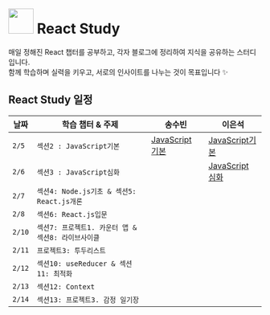 # <img src="https://noticon-static.tammolo.com/dgggcrkxq/image/upload/v1644161402/noticon/byp14ppjklohyym0dl6z.png" width="50" height="50"> React Study

매일 정해진 React 챕터를 공부하고, 각자 블로그에 정리하여 지식을 공유하는 스터디입니다. <br />
함께 학습하며 실력을 키우고, 서로의 인사이트를 나누는 것이 목표입니다 ✨

##  React Study 일정

| 날짜  | 학습 챕터 & 주제 | 송수빈 | 이은석 |
|-------|----------|-----|----------|
| `2/5`   | `섹션2 : JavaScript기본`     |[JavaScript 기본](https://github.com/subinsong01/Frontend-Study/tree/main/Javascript/BasicLearning)|[ JavaScript기본 ](https://velog.io/@eunseok222/chapter-01)|
| `2/6`   | `섹션3 : JavaScript심화`        ||[ JavaScript 심화  ](https://velog.io/@eunseok222/chapter-02) |
| `2/7`   |  `섹션4: Node.js기초 & 섹션5: React.js개론`      |||
| `2/8`   | `섹션6: React.js입문 `      |||
| `2/10`   | `섹션7: 프로젝트1. 카운터 앱 & 섹션8: 라이브사이클`       |||
| `2/11`  | `프로젝트3: 투두리스트`      |||
| `2/12`  | `섹션10: useReducer & 섹션11: 최적화`     |||
| `2/13`  | `섹션12: Context`     |||
| `2/14`  | `섹션13: 프로젝트3. 감정 일기장`      |||

